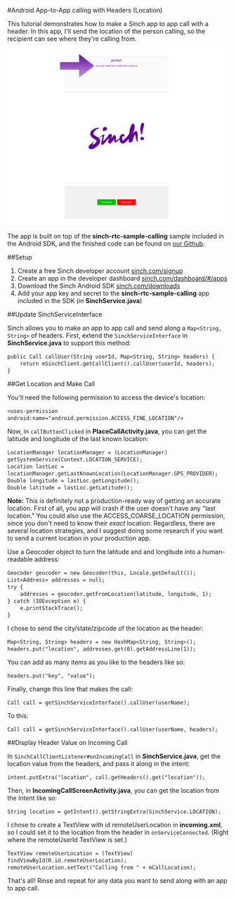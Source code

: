 #Android App-to-App calling with Headers (Location)

This tutorial demonstrates how to make a Sinch app to app call with a header. In this app, I'll send the location of the person calling, so the recipient can see where they're calling from. 

![screenshot of finished app](images/finished-app.png)

The app is built on top of the **sinch-rtc-sample-calling** sample included in the Android SDK, and the finished code can be found on [our Github](https://www.github.com/sinch/android-app-app-calling-headers).

##Setup

1. Create a free Sinch developer account [sinch.com/signup](https://www.sinch.com/signup)
2. Create an app in the developer dashboard [sinch.com/dashboard/#/apps](https://www.sinch.com/dashboard/#/apps)
3. Download the Sinch Android SDK [sinch.com/downloads](https://www.sinch.com/downloads)
4. Add your app key and secret to the **sinch-rtc-sample-calling** app included in the SDK (in **SinchService.java**)

##Update SinchServiceInterface

Sinch allows you to make an app to app call and send along a `Map<String, String>` of headers. First, extend the `SinchServiceInterface` in **SinchService.java** to support this method:

    public Call callUser(String userId, Map<String, String> headers) {
        return mSinchClient.getCallClient().callUser(userId, headers);
    }
    
##Get Location and Make Call

You'll need the following permission to access the device's location:

    <uses-permission android:name="android.permission.ACCESS_FINE_LOCATION"/>
    
Now, in `callButtonClicked` in **PlaceCallActivity.java**, you can get the latitude and longitude of the last known location:

    LocationManager locationManager = (LocationManager) getSystemService(Context.LOCATION_SERVICE);
    Location lastLoc = locationManager.getLastKnownLocation(LocationManager.GPS_PROVIDER);
    Double longitude = lastLoc.getLongitude();
    Double latitude = lastLoc.getLatitude();
    
**Note:** This is definitely not a production-ready way of getting an accurate location. First of all, you app will crash if the user doesn't have any "last location." You could also use the ACCESS_COARSE_LOCATION permission, since you don't need to know their *exact* location. Regardless, there are several location strategies, and I suggest doing some research if you want to send a current location in your production app.
    
Use a Geocoder object to turn the latitude and and longitude into a human-readable address:

    Geocoder geocoder = new Geocoder(this, Locale.getDefault());
    List<Address> addresses = null;
    try {
        addresses = geocoder.getFromLocation(latitude, longitude, 1);
    } catch (IOException e) {
        e.printStackTrace();
    }
    
I chose to send the city/state/zipcode of the location as the header:

    Map<String, String> headers = new HashMap<String, String>();
    headers.put("location", addresses.get(0).getAddressLine(1));
    
You can add as many items as you like to the headers like so:

    headers.put("key", "value");
    
Finally, change this line that makes the call:

    Call call = getSinchServiceInterface().callUser(userName);
    
To this:

    Call call = getSinchServiceInterface().callUser(userName, headers);
    
##Display Header Value on Incoming Call

In `SinchCallClientListener#onIncomingCall` in **SinchService.java**, get the location value from the headers, and pass it along in the intent:

    intent.putExtra("location", call.getHeaders().get("location"));
    
Then, in **IncomingCallScreenActivity.java**, you can get the location from the Intent like so:

    String location = getIntent().getStringExtra(SinchService.LOCATION);
    
I chose to create a TextView with id remoteUserLocation in **incoming.xml**, so I could set it to the location from the header in `onServiceConnected`. (Right where the remoteUserId TextView is set.)

    TextView remoteUserLocation = (TextView) findViewById(R.id.remoteUserLocation);
    remoteUserLocation.setText("Calling from " + mCallLocation);
    
That's all! Rinse and repeat for any data you want to send along with an app to app call.
